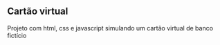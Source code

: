 ## Cartão virtual

Projeto com html, css e javascript simulando um cartão virtual de banco fictício 
